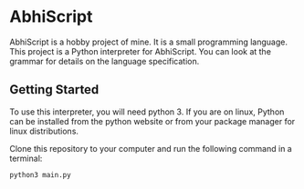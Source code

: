 # AbhiScript

AbhiScript is a hobby project of mine. It is a small programming language. This project is a Python interpreter for AbhiScript. You can look at the grammar for details on the language specification.

## Getting Started

To use this interpreter, you will need python 3. If you are on linux, Python can be installed from the python website or from your package manager for linux distributions.

Clone this repository to your computer and run the following command in a terminal:

```
python3 main.py
```
